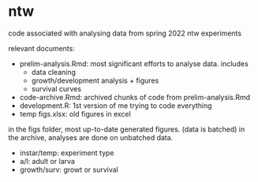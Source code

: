 # ntw

code associated with analysing data from spring 2022 ntw experiments

relevant documents:

* prelim-analysis.Rmd: most significant efforts to analyse data. includes
  * data cleaning
  * growth/development analysis + figures
  * survival curves
* code-archive.Rmd: archived chunks of code from prelim-analysis.Rmd
* development.R: 1st version of me trying to code everything
* temp figs.xlsx: old figures in excel

in the figs folder, most up-to-date generated figures. (data is batched) in the archive, analyses are done on unbatched data.

* instar/temp: experiment type
* a/l: adult or larva
* growth/surv: growt or survival
